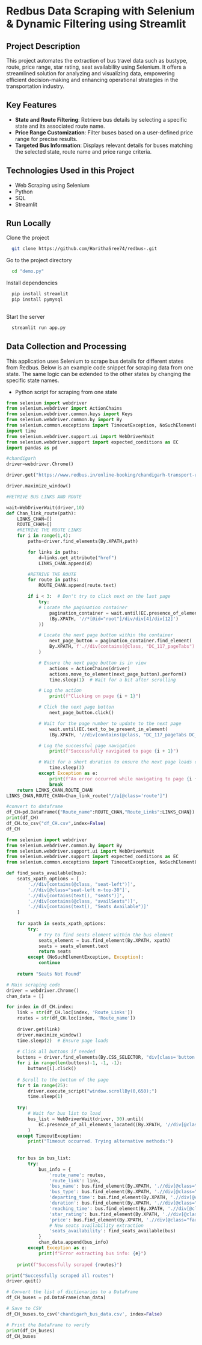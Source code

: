 # Redbus Data Scraping with Selenium & Dynamic Filtering using Streamlit
## Project Description
This project automates the extraction of bus travel data such as  bustype, route, price range, star rating, seat availability using Selenium. It offers a streamlined solution for analyzing and visualizing data, empowering efficient decision-making and enhancing operational strategies in the transportation industry.
## Key Features
- **State and Route Filtering**: Retrieve bus details by selecting a specific state and its associated route name.
- **Price Range Customization**: Filter buses based on a user-defined price range for precise results.
- **Targeted Bus Information**: Displays relevant details for buses matching the selected state, route name and price range criteria.
## Technologies Used in this Project
-  Web Scraping using Selenium
-  Python
-  SQL
-  Streamlit
## Run Locally

Clone the project

```bash
  git clone https://github.com/HarithaSree74/redbus-.git
```

Go to the project directory

```bash
  cd "demo.py"
```

Install dependencies

```bash
  pip install streamlit
  pip install pymysql
  
```

Start the server

```bash
  streamlit run app.py 
```
## Data Collection and Processing
This application uses Selenium to scrape bus details for different states from Redbus. Below is an example code snippet for scraping data from one state. The same logic can be extended to the other states by changing the specific state names.

- Python script for scraping from one state

```python
from selenium import webdriver
from selenium.webdriver import ActionChains
from selenium.webdriver.common.keys import Keys
from selenium.webdriver.common.by import By 
from selenium.common.exceptions import TimeoutException, NoSuchElementException, StaleElementReferenceException
import time
from selenium.webdriver.support.ui import WebDriverWait
from selenium.webdriver.support import expected_conditions as EC
import pandas as pd 

#chandigarh
driver=webdriver.Chrome()  

driver.get("https://www.redbus.in/online-booking/chandigarh-transport-undertaking-ctu")

driver.maximize_window()

#RETRIVE BUS LINKS AND ROUTE

wait=WebDriverWait(driver,10)
def Chan_link_route(path):
    LINKS_CHAN=[]    
    ROUTE_CHAN=[]
    #RETRIVE THE ROUTE LINKS
    for i in range(1,4):
        paths=driver.find_elements(By.XPATH,path)

        for links in paths:
            d=links.get_attribute("href")
            LINKS_CHAN.append(d)

        #RETRIVE THE ROUTE
        for route in paths:
            ROUTE_CHAN.append(route.text)

        if i < 3:  # Don't try to click next on the last page
            try:
            # Locate the pagination container
                pagination_container = wait.until(EC.presence_of_element_located(
                (By.XPATH, '//*[@id="root"]/div/div[4]/div[12]')
            ))

            # Locate the next page button within the container
                next_page_button = pagination_container.find_element(
                By.XPATH, f'.//div[contains(@class, "DC_117_pageTabs") and text()="{i + 1}"]'
            )

            # Ensure the next page button is in view
                actions = ActionChains(driver)
                actions.move_to_element(next_page_button).perform()
                time.sleep(1)  # Wait for a bit after scrolling

            # Log the action
                print(f"Clicking on page {i + 1}")

            # Click the next page button
                next_page_button.click()

            # Wait for the page number to update to the next page
                wait.until(EC.text_to_be_present_in_element(
                (By.XPATH, '//div[contains(@class, "DC_117_pageTabs DC_117_pageActive")]'), str(i + 1)))

            # Log the successful page navigation
                print(f"Successfully navigated to page {i + 1}")

            # Wait for a short duration to ensure the next page loads completely
                time.sleep(3)
            except Exception as e:
                print(f"An error occurred while navigating to page {i + 1}: {e}")
                break
    return LINKS_CHAN,ROUTE_CHAN 
LINKS_CHAN,ROUTE_CHAN=Chan_link_route("//a[@class='route']")

#convert to dataframe
df_CH=pd.DataFrame({"Route_name":ROUTE_CHAN,"Route_Links":LINKS_CHAN})
print(df_CH)
df_CH.to_csv("df_CH.csv",index=False)
df_CH

from selenium import webdriver
from selenium.webdriver.common.by import By
from selenium.webdriver.support.ui import WebDriverWait
from selenium.webdriver.support import expected_conditions as EC
from selenium.common.exceptions import TimeoutException, NoSuchElementException

def find_seats_available(bus):
    seats_xpath_options = [
        './/div[contains(@class, "seat-left")]',
        './/div[@class="seat-left m-top-30"]',
        './/div[contains(text(), "seats")]',
        './/div[contains(@class, "availSeats")]',
        './/div[contains(text(), "Seats Available")]'
    ]
    
    for xpath in seats_xpath_options:
        try:
            # Try to find seats element within the bus element
            seats_element = bus.find_element(By.XPATH, xpath)
            seats = seats_element.text
            return seats
        except (NoSuchElementException, Exception):
            continue
    
    return "Seats Not Found"

# Main scraping code
driver = webdriver.Chrome()
chan_data = []

for index in df_CH.index:
    link = str(df_CH.loc[index, 'Route_Links'])
    routes = str(df_CH.loc[index, 'Route_name'])
    
    driver.get(link)
    driver.maximize_window()
    time.sleep(2)  # Ensure page loads
    
    # Click all buttons if needed
    buttons = driver.find_elements(By.CSS_SELECTOR, "div[class='button']")
    for i in range(len(buttons)-1, -1, -1):
        buttons[i].click()
    
    # Scroll to the bottom of the page
    for t in range(25):
        driver.execute_script("window.scrollBy(0,650);") 
        time.sleep(1)
    
    try:
        # Wait for bus list to load
        bus_list = WebDriverWait(driver, 30).until(
            EC.presence_of_all_elements_located((By.XPATH, '//div[@class="clearfix bus-item"]'))
        )
    except TimeoutException:
        print("Timeout occurred. Trying alternative methods:") 
        
    
    for bus in bus_list:
        try:
            bus_info = {
                'route_name': routes,
                'route_link': link,
                'bus_name': bus.find_element(By.XPATH, './/div[@class="travels lh-24 f-bold d-color"]').text,
                'bus_type': bus.find_element(By.XPATH, './/div[@class="bus-type f-12 m-top-16 l-color evBus"]').text,
                'departing_time': bus.find_element(By.XPATH, './/div[@class="dp-time f-19 d-color f-bold"]').text,
                'duration': bus.find_element(By.XPATH, './/div[@class="dur l-color lh-24"]').text,
                'reaching_time': bus.find_element(By.XPATH, './/div[@class="bp-time f-19 d-color disp-Inline"]').text,
                'star_rating': bus.find_element(By.XPATH, './/div[@class="clearfix row-one"]/div[@class="column-six p-right-10 w-10 fl"]').text,
                'price': bus.find_element(By.XPATH, './/div[@class="fare d-block"]').text,
                # New seats availability extraction
                'seats_availability': find_seats_available(bus)
            }
            chan_data.append(bus_info)
        except Exception as e:
            print(f"Error extracting bus info: {e}")
    
    print(f"Successfully scraped {routes}")

print("Successfully scraped all routes")
driver.quit()

# Convert the list of dictionaries to a DataFrame
df_CH_buses = pd.DataFrame(chan_data)

# Save to CSV
df_CH_buses.to_csv('chandigarh_bus_data.csv', index=False)

# Print the DataFrame to verify
print(df_CH_buses)
df_CH_buses


```


  

